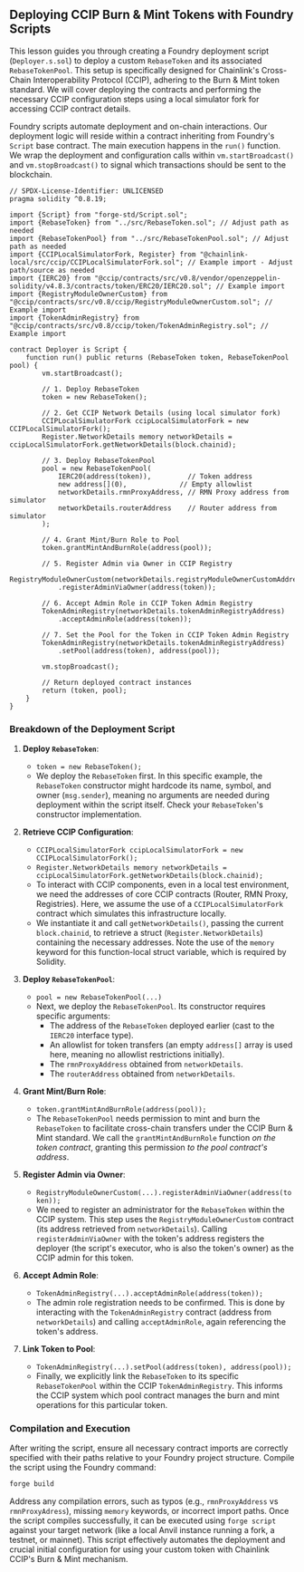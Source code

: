## Deploying CCIP Burn & Mint Tokens with Foundry Scripts

This lesson guides you through creating a Foundry deployment script (`Deployer.s.sol`) to deploy a custom `RebaseToken` and its associated `RebaseTokenPool`. This setup is specifically designed for Chainlink's Cross-Chain Interoperability Protocol (CCIP), adhering to the Burn & Mint token standard. We will cover deploying the contracts and performing the necessary CCIP configuration steps using a local simulator fork for accessing CCIP contract details.

Foundry scripts automate deployment and on-chain interactions. Our deployment logic will reside within a contract inheriting from Foundry's `Script` base contract. The main execution happens in the `run()` function. We wrap the deployment and configuration calls within `vm.startBroadcast()` and `vm.stopBroadcast()` to signal which transactions should be sent to the blockchain.

```solidity
// SPDX-License-Identifier: UNLICENSED
pragma solidity ^0.8.19;

import {Script} from "forge-std/Script.sol";
import {RebaseToken} from "../src/RebaseToken.sol"; // Adjust path as needed
import {RebaseTokenPool} from "../src/RebaseTokenPool.sol"; // Adjust path as needed
import {CCIPLocalSimulatorFork, Register} from "@chainlink-local/src/ccip/CCIPLocalSimulatorFork.sol"; // Example import - Adjust path/source as needed
import {IERC20} from "@ccip/contracts/src/v0.8/vendor/openzeppelin-solidity/v4.8.3/contracts/token/ERC20/IERC20.sol"; // Example import
import {RegistryModuleOwnerCustom} from "@ccip/contracts/src/v0.8/ccip/RegistryModuleOwnerCustom.sol"; // Example import
import {TokenAdminRegistry} from "@ccip/contracts/src/v0.8/ccip/token/TokenAdminRegistry.sol"; // Example import

contract Deployer is Script {
    function run() public returns (RebaseToken token, RebaseTokenPool pool) {
        vm.startBroadcast();

        // 1. Deploy RebaseToken
        token = new RebaseToken();

        // 2. Get CCIP Network Details (using local simulator fork)
        CCIPLocalSimulatorFork ccipLocalSimulatorFork = new CCIPLocalSimulatorFork();
        Register.NetworkDetails memory networkDetails = ccipLocalSimulatorFork.getNetworkDetails(block.chainid);

        // 3. Deploy RebaseTokenPool
        pool = new RebaseTokenPool(
            IERC20(address(token)),         // Token address
            new address[](0),             // Empty allowlist
            networkDetails.rmnProxyAddress, // RMN Proxy address from simulator
            networkDetails.routerAddress    // Router address from simulator
        );

        // 4. Grant Mint/Burn Role to Pool
        token.grantMintAndBurnRole(address(pool));

        // 5. Register Admin via Owner in CCIP Registry
        RegistryModuleOwnerCustom(networkDetails.registryModuleOwnerCustomAddress)
            .registerAdminViaOwner(address(token));

        // 6. Accept Admin Role in CCIP Token Admin Registry
        TokenAdminRegistry(networkDetails.tokenAdminRegistryAddress)
            .acceptAdminRole(address(token));

        // 7. Set the Pool for the Token in CCIP Token Admin Registry
        TokenAdminRegistry(networkDetails.tokenAdminRegistryAddress)
            .setPool(address(token), address(pool));

        vm.stopBroadcast();

        // Return deployed contract instances
        return (token, pool);
    }
}
```

### Breakdown of the Deployment Script

1.  **Deploy `RebaseToken`**:
    *   `token = new RebaseToken();`
    *   We deploy the `RebaseToken` first. In this specific example, the `RebaseToken` constructor might hardcode its name, symbol, and owner (`msg.sender`), meaning no arguments are needed during deployment within the script itself. Check your `RebaseToken`'s constructor implementation.

2.  **Retrieve CCIP Configuration**:
    *   `CCIPLocalSimulatorFork ccipLocalSimulatorFork = new CCIPLocalSimulatorFork();`
    *   `Register.NetworkDetails memory networkDetails = ccipLocalSimulatorFork.getNetworkDetails(block.chainid);`
    *   To interact with CCIP components, even in a local test environment, we need the addresses of core CCIP contracts (Router, RMN Proxy, Registries). Here, we assume the use of a `CCIPLocalSimulatorFork` contract which simulates this infrastructure locally.
    *   We instantiate it and call `getNetworkDetails()`, passing the current `block.chainid`, to retrieve a struct (`Register.NetworkDetails`) containing the necessary addresses. Note the use of the `memory` keyword for this function-local struct variable, which is required by Solidity.

3.  **Deploy `RebaseTokenPool`**:
    *   `pool = new RebaseTokenPool(...)`
    *   Next, we deploy the `RebaseTokenPool`. Its constructor requires specific arguments:
        *   The address of the `RebaseToken` deployed earlier (cast to the `IERC20` interface type).
        *   An allowlist for token transfers (an empty `address[]` array is used here, meaning no allowlist restrictions initially).
        *   The `rmnProxyAddress` obtained from `networkDetails`.
        *   The `routerAddress` obtained from `networkDetails`.

4.  **Grant Mint/Burn Role**:
    *   `token.grantMintAndBurnRole(address(pool));`
    *   The `RebaseTokenPool` needs permission to mint and burn the `RebaseToken` to facilitate cross-chain transfers under the CCIP Burn & Mint standard. We call the `grantMintAndBurnRole` function *on the token contract*, granting this permission *to the pool contract's address*.

5.  **Register Admin via Owner**:
    *   `RegistryModuleOwnerCustom(...).registerAdminViaOwner(address(token));`
    *   We need to register an administrator for the `RebaseToken` within the CCIP system. This step uses the `RegistryModuleOwnerCustom` contract (its address retrieved from `networkDetails`). Calling `registerAdminViaOwner` with the token's address registers the deployer (the script's executor, who is also the token's owner) as the CCIP admin for this token.

6.  **Accept Admin Role**:
    *   `TokenAdminRegistry(...).acceptAdminRole(address(token));`
    *   The admin role registration needs to be confirmed. This is done by interacting with the `TokenAdminRegistry` contract (address from `networkDetails`) and calling `acceptAdminRole`, again referencing the token's address.

7.  **Link Token to Pool**:
    *   `TokenAdminRegistry(...).setPool(address(token), address(pool));`
    *   Finally, we explicitly link the `RebaseToken` to its specific `RebaseTokenPool` within the CCIP `TokenAdminRegistry`. This informs the CCIP system which pool contract manages the burn and mint operations for this particular token.

### Compilation and Execution

After writing the script, ensure all necessary contract imports are correctly specified with their paths relative to your Foundry project structure. Compile the script using the Foundry command:

```bash
forge build
```

Address any compilation errors, such as typos (e.g., `rmnProxyAddress` vs `rmnProxyAdress`), missing `memory` keywords, or incorrect import paths. Once the script compiles successfully, it can be executed using `forge script` against your target network (like a local Anvil instance running a fork, a testnet, or mainnet). This script effectively automates the deployment and crucial initial configuration for using your custom token with Chainlink CCIP's Burn & Mint mechanism.